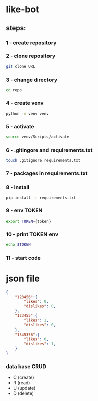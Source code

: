 # like-bot

## steps:
### 1 - create repository

### 2 - clone repository
```bash 
git clone URL
```

### 3 - change directory
```bash
cd repo
```

### 4 - create venv
```bash
python -m venv venv
```

### 5 - activate
```bash
source venv/Scripts/activate
```

### 6 - .gitingore and requirements.txt
```bash
touch .gitignore requirements.txt
```

### 7 - packages in requirements.txt

### 8 - install
```bash
pip install -r requirements.txt
```

### 9 - env TOKEN
```bash
export TOKEN={token}
```

### 10 - print TOKEN env
```bash
echo $TOKEN
```

### 11 - start code


# json file
```json
{
    "123456":{
        "likes": 0,
        "dislikes": 0,
    },
    "123455":{
        "likes": 1,
        "dislikes": 0,
    },
    "1345356":{
        "likes": 0,
        "dislikes": 1,
    }
}
```


### data base CRUD
- C (create) 
- R (read) 
- U (update) 
- D (delete) 
